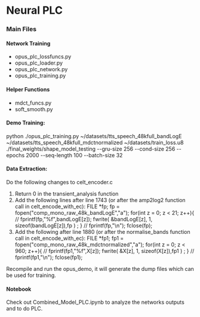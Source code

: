 # Neural PLC

### Main Files
#### Network Training
- opus_plc_lossfuncs.py
- opus_plc_loader.py
- opus_plc_network.py
- opus_plc_training.py

#### Helper Functions
- mdct_funcs.py
- soft_smooth.py

#### Demo Training:              
python ./opus_plc_training.py ~/datasets/tts_speech_48kfull_bandLogE ~/datasets/tts_speech_48kfull_mdctnormalized ~/datasets/train_loss.u8 ./final_weights/shape_model_testing --gru-size 256 --cond-size 256 --epochs 2000 --seq-length 100 --batch-size 32

#### Data Extraction:
Do the following changes to celt_encoder.c
1. Return 0 in the transient_analysis function
2. Add the following lines after line 1743 (or after the amp2log2 function call in celt_encode_with_ec):
   FILE *fp;
   fp = fopen("comp_mono_raw_48k_bandLogE","a");
   for(int z = 0; z < 21; z++){
      // fprintf(fp,"%f",bandLogE[z]);
      fwrite( &bandLogE[z], 1, sizeof(bandLogE[z]),fp ) ;
   }
   // fprintf(fp,"\n");
   fclose(fp);
3. Add the following after line 1880 (or after the normalise_bands function call in celt_encode_with_ec):
FILE *fp1;
   fp1 = fopen("comp_mono_raw_48k_mdctnormalized","a");
   for(int z = 0; z < 960; z++){
      // fprintf(fp1,"%f",X[z]);
      fwrite( &X[z], 1, sizeof(X[z]),fp1 ) ;
   }
   // fprintf(fp1,"\n");
   fclose(fp1);

Recompile and run the opus_demo, it will generate the dump files which can be used for training.

#### Notebook
Check out Combined_Model_PLC.ipynb to analyze the networks outputs and to do PLC.


